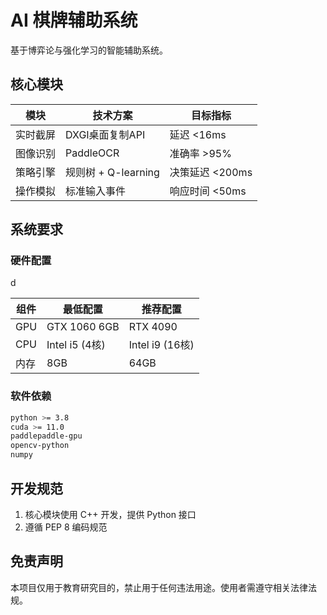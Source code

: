 # AI 棋牌辅助系统

基于博弈论与强化学习的智能辅助系统。

## 核心模块

| 模块 | 技术方案 | 目标指标 |
|------|----------|----------|
| 实时截屏 | DXGI桌面复制API | 延迟 <16ms |
| 图像识别 | PaddleOCR | 准确率 >95% |
| 策略引擎 | 规则树 + Q-learning | 决策延迟 <200ms |
| 操作模拟 | 标准输入事件 | 响应时间 <50ms |

## 系统要求

### 硬件配置
d 

| 组件 | 最低配置 | 推荐配置 |
|------|----------|----------|
| GPU | GTX 1060 6GB | RTX 4090 |
| CPU | Intel i5 (4核) | Intel i9 (16核) |
| 内存 | 8GB | 64GB |

### 软件依赖

```bash
python >= 3.8
cuda >= 11.0
paddlepaddle-gpu
opencv-python
numpy
```

## 开发规范

1. 核心模块使用 C++ 开发，提供 Python 接口
2. 遵循 PEP 8 编码规范

## 免责声明

本项目仅用于教育研究目的，禁止用于任何违法用途。使用者需遵守相关法律法规。